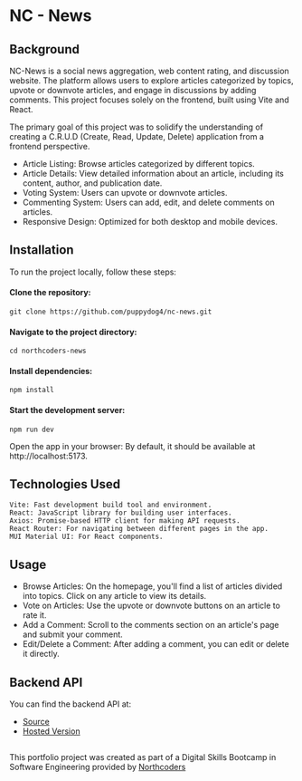 # NC - News

## Background

NC-News is a social news aggregation, web content rating, and discussion website. The platform allows users to explore articles categorized by topics, upvote or downvote articles, and engage in discussions by adding comments. This project focuses solely on the frontend, built using Vite and React.

The primary goal of this project was to solidify the understanding of creating a C.R.U.D (Create, Read, Update, Delete) application from a frontend perspective.

- Article Listing: Browse articles categorized by different topics.
- Article Details: View detailed information about an article, including its content, author, and publication date.
- Voting System: Users can upvote or downvote articles.
- Commenting System: Users can add, edit, and delete comments on articles.
- Responsive Design: Optimized for both desktop and mobile devices.

## Installation

To run the project locally, follow these steps:

#### Clone the repository:

    git clone https://github.com/puppydog4/nc-news.git

#### Navigate to the project directory:

    cd northcoders-news

#### Install dependencies:

    npm install

#### Start the development server:

    npm run dev

Open the app in your browser: By default, it should be available at http://localhost:5173.

## Technologies Used

    Vite: Fast development build tool and environment.
    React: JavaScript library for building user interfaces.
    Axios: Promise-based HTTP client for making API requests.
    React Router: For navigating between different pages in the app.
    MUI Material UI: For React components.

## Usage

- Browse Articles: On the homepage, you'll find a list of articles divided into topics. Click on any article to view its details.
- Vote on Articles: Use the upvote or downvote buttons on an article to rate it.
- Add a Comment: Scroll to the comments section on an article's page and submit your comment.
- Edit/Delete a Comment: After adding a comment, you can edit or delete it directly.

## Backend API

You can find the backend API at:

- [Source](https://github.com/puppydog4/news-project)
- [Hosted Version](https://news-project-ebx2.onrender.com/api)

##

This portfolio project was created as part of a Digital Skills Bootcamp in Software Engineering provided by [Northcoders](https://northcoders.com/)
